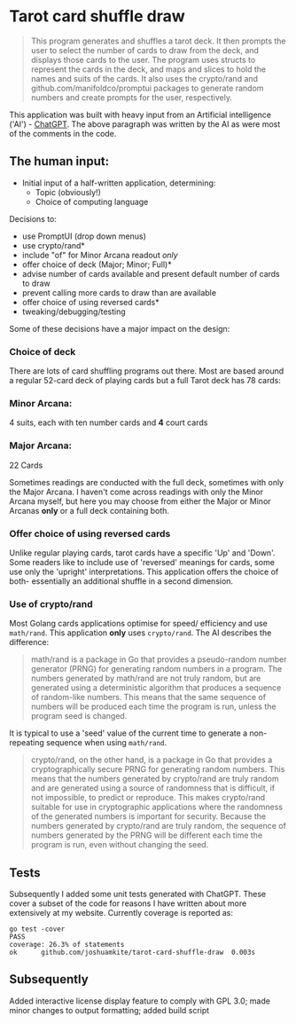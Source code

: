 # Tarot card shuffle draw

> This program generates and shuffles a tarot deck. It then prompts the user to select the number of cards to draw from the deck, and displays those cards to the user. The program uses structs to represent the cards in the deck, and maps and slices to hold the names and suits of the cards. It also uses the crypto/rand and github.com/manifoldco/promptui packages to generate random numbers and create prompts for the user, respectively.

This application was built with heavy input from an Artificial intelligence ('AI') - [ChatGPT](https://chat.openai.com/chat). The above paragraph was written by the AI as were most of the comments in the code. 

## The human input:

- Initial input of a half-written application, determining:
    - Topic (obviously!)
    - Choice of computing language

Decisions to:

- use PromptUI (drop down menus)
- use crypto/rand*
- include "of" for Minor Arcana readout _only_
- offer choice of deck (Major; Minor; Full)*
- advise number of cards available and present default number of cards to draw 
- prevent calling more cards to draw than are available
- offer choice of using reversed cards* 
- tweaking/debugging/testing

Some of these decisions have a major impact on the design:

### Choice of deck

There are lots of card shuffling programs out there. Most are based around a regular 52-card deck of playing cards but a full Tarot deck has 78 cards:

### Minor Arcana:
4 suits, each with ten number cards and **4** court cards

### Major Arcana:
22 Cards

Sometimes readings are conducted with the full deck, sometimes with only the Major Arcana. I haven't come across readings with only the Minor Arcana myself, but here you may choose from either the Major or Minor Arcanas **only** or a full deck containing both.

### Offer choice of using reversed cards

Unlike regular playing cards, tarot cards have a specific 'Up' and 'Down'. Some readers like to include use of 'reversed' meanings for cards, some use only the 'upright' interpretations. This application offers the choice of both- essentially an additional shuffle in a second dimension.

### Use of crypto/rand

Most Golang cards applications optimise for speed/ efficiency and use `math/rand`. This application **only** uses `crypto/rand`. The AI describes the difference:

> math/rand is a package in Go that provides a pseudo-random number generator (PRNG) for generating random numbers in a program. The numbers generated by math/rand are not truly random, but are generated using a deterministic algorithm that produces a sequence of random-like numbers. This means that the same sequence of numbers will be produced each time the program is run, unless the program seed is changed.

It is typical to use a 'seed' value of the current time to generate a non-repeating sequence when using `math/rand`.

> crypto/rand, on the other hand, is a package in Go that provides a cryptographically secure PRNG for generating random numbers. This means that the numbers generated by crypto/rand are truly random and are generated using a source of randomness that is difficult, if not impossible, to predict or reproduce. This makes crypto/rand suitable for use in cryptographic applications where the randomness of the generated numbers is important for security. Because the numbers generated by crypto/rand are truly random, the sequence of numbers generated by the PRNG will be different each time the program is run, even without changing the seed.

## Tests

Subsequently I added some unit tests generated with ChatGPT. These cover a subset of the code for reasons I have written about more extensively at my website. Currently coverage is reported as:

```golang
go test -cover
PASS
coverage: 26.3% of statements
ok      github.com/joshuamkite/tarot-card-shuffle-draw  0.003s
```

## Subsequently

Added interactive license display feature to comply with GPL 3.0; made minor changes to output formatting; added build script